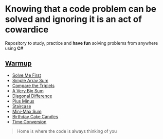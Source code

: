 # Knowing that a code problem can be solved and ignoring it is an act of cowardice
Repository to study, practice and **have fun** solving problems from anywhere using **C#**

## [Warmup](https://www.hackerrank.com/domains/algorithms?filters%5Bsubdomains%5D%5B%5D=warmup)

- [Solve Me First](https://github.com/yurifranconeri/Algorithms/tree/master/Problem%20Solving/HackerRank/C%23/Warmup/Solve%20Me%20First)
- [Simple Array Sum](https://github.com/yurifranconeri/Algorithms/tree/master/Problem%20Solving/HackerRank/C%23/Warmup/Simple%20Array%20Sum)
- [Compare the Triplets](https://github.com/yurifranconeri/Algorithms/tree/master/Problem%20Solving/HackerRank/C%23/Warmup/Compare%20the%20Triplets)
- [A Very Big Sum](https://github.com/yurifranconeri/Algorithms/tree/master/Problem%20Solving/HackerRank/C%23/Warmup/A%20Very%20Big%20Sum)
- [Diagonal Difference](https://github.com/yurifranconeri/Algorithms/tree/master/Problem%20Solving/HackerRank/C%23/Warmup/Diagonal%20Difference)
- [Plus Minus](https://github.com/yurifranconeri/Algorithms/tree/master/Problem%20Solving/HackerRank/C%23/Warmup/Plus%20Minus)
- [Staircase](https://github.com/yurifranconeri/Algorithms/tree/master/Problem%20Solving/HackerRank/C%23/Warmup/Staircase)
- [Mini-Max Sum](https://github.com/yurifranconeri/Algorithms/tree/master/Problem%20Solving/HackerRank/C%23/Warmup/Mini-Max%20Sum)
- [Birthday Cake Candles](https://github.com/yurifranconeri/Algorithms/tree/master/Problem%20Solving/HackerRank/C%23/Warmup/Birthday%20Cake%20Candles)
- [Time Conversion](https://github.com/yurifranconeri/Algorithms/tree/master/Problem%20Solving/HackerRank/C%23/Warmup/Time%20Conversion)

> Home is where the code is always thinking of you
